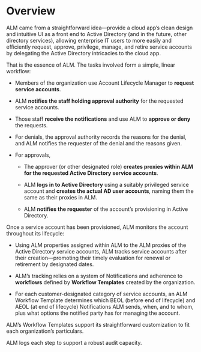 ﻿[title]: # (Overview)
[tags]: # (Account Lifecycle Manager,ALM,Active Directory,)
[priority]: # (1000)

# Overview

ALM came from a straightforward idea—provide a cloud app’s clean design and intuitive UI as a front end to Active Directory (and in the future, other directory services), allowing enterprise IT users to more easily and efficiently request, approve, privilege, manage, and retire service accounts by delegating the Active Directory intricacies to the cloud app.

That is the essence of ALM. The tasks involved form a simple, linear workflow:

* Members of the organization use Account Lifecycle Manager to **request service accounts**.

* ALM **notifies the staff holding approval authority** for the requested service accounts.

* Those staff **receive the notifications** and use ALM to **approve or deny** the requests.

* For denials, the approval authority records the reasons for the denial, and ALM notifies the requester of the denial and the reasons given.

* For approvals,

  * The approver (or other designated role) **creates proxies within ALM for the requested Active Directory service accounts**.

  * ALM **logs in to Active Directory** using a suitably privileged service account and **creates the actual AD user accounts**, naming them the same as their proxies in ALM.

  * ALM **notifies the requester** of the account’s provisioning in Active Directory.

Once a service account has been provisioned, ALM monitors the account throughout its lifecycle:

* Using ALM properties assigned within ALM to the ALM proxies of the Active Directory service accounts, ALM tracks service accounts after their creation—promoting their timely evaluation for renewal or retirement by designated dates.

* ALM’s tracking relies on a system of Notifications and adherence to **workflows** defined by **Workflow Templates** created by the organization.

* For each customer-designated category of service accounts, an ALM Workflow Template determines which BEOL (before end of lifecycle) and AEOL (at end of lifecycle) Notifications ALM sends, when, and to whom, plus what options the notified party has for managing the account.

ALM’s Workflow Templates support its straightforward customization to fit each organization’s particulars.

ALM logs each step to support a robust audit capacity.


